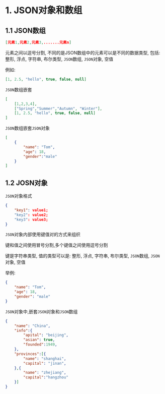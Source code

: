 # 1. JSON对象和数组

## 1.1 JSON数组

```json
[元素1,元素2,元素3,.......元素n]
```

元素之间以逗号分割, 不同的是JSON数组中的元素可以是不同的数据类型, 包括: 整形, 浮点, 字符串, 布尔类型, `JSON`数组, `JSON`对象, 空值

例如:

```json
[1, 2.5, "hello", true, false, null]
```

`JSON`数组嵌套

```json
[
    [1,2,3,4],
    ["Spring","Summer","Autumn", "Winter"],
    [1, 2.5, "hello", true, false, null]
]
```



`JSON`数组嵌套`JSON`对象

```json
[
    {
        "name": "Tom",
        "age": 18,
        "gender":"male"
    }    
]
```

## 1.2 JOSN对象

`JSON`对象格式

```json
{
    "key1": value1;
    "key2": value2;
    "key3": value3;
}
```

`JSON`对象内部使用键值对的方式来组织  

键和值之间使用冒号分割,多个键值之间使用逗号分割

键是字符串类型, 值的类型可以是: 整形, 浮点, 字符串, 布尔类型, `JSON`数组, `JSON`对象, 空值

举例:

```json
{
    "name": "Tom",
    "age": 18,
    "gender": "male"
}
```

`JSON`对象中,嵌套`JSON`对象和`JSON`数组

```json
{
    "name": "China",
    "info":{
        "apital": "beijing",
        "asian": true,
        "founded":1949,
    },
    "provinces":[{
        "name": "shanghai",
        "capital": "jinan",
    },{
        "name": "zhejiang",
        "capital":"hangzhou"
    }]
}
```

